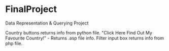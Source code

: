 # FinalProject
Data Representation &amp; Querying Project

Country buttons returns info from python file.
"Click Here Find Out My Favourite Country!" - Returns .asp file info.
Filter input box returns info from php file.
